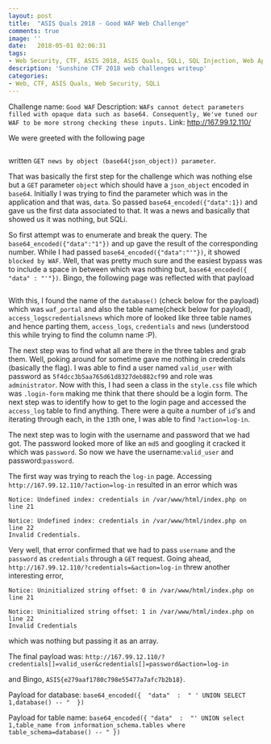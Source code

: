 ```yaml
---
layout: post
title:  "ASIS Quals 2018 - Good WAF Web Challenge"
comments: true
image: ''
date:   2018-05-01 02:06:31
tags:
- Web Security, CTF, ASIS 2018, ASIS Quals, SQLi, SQL Injection, Web Application Firewall
description: 'Sunshine CTF 2018 web challenges writeup'
categories:
- Web, CTF, ASIS Quals, Web Security, SQLi
---
```


Challenge name: `Good WAF`
Description: `WAFs cannot detect parameters filled with opaque data such as base64. Consequently, We've tuned our WAF to be more strong checking these inputs.`
Link: http://167.99.12.110/

We were greeted with the following page
<figure class="foto-legenda">
	<img src="{{ "/assets/img/asisquals/GreetPage.png"}}" alt="">
</figure>

written `GET news by object (base64(json_object)) parameter`.


That was basically the first step for the challenge which was nothing else but a `GET` parameter `object` which should have a `json_object` encoded in `base64`. Initially I was trying to find the parameter which was in the application and that was, `data`. So passed `base64_encoded({"data":1})` and gave us the first data associated to that. It was a news and basically that showed us it was nothing, but SQLi.

So first attempt was to enumerate and break the query. The `base64_encoded({"data":"1"})` and up gave the result of the corresponding number. While I had passed `base64_encoded({"data":"'"})`, it showed `blocked by WAF`. Well, that was pretty much sure and the easiest bypass was to include a space in between which was nothing but, `base64_encoded({ "data" : "'"})`. Bingo, the following page was reflected with that payload

<figure class="foto-legenda">
	<img src="{{ "/assets/img/asisquals/sql1.png"}}" alt="">
</figure>

With this, I found the name of the `database()` (check below for the payload) which was `waf_portal` and also the table name(check below for payload), `access_logscredentialsnews` which more of looked like three table names and hence parting them, `access_logs`, `credentials` and `news` (understood this while trying to find the column name :P).

The next step was to find what all are there in the three tables and grab them. Well, poking around for sometime gave me nothing in credentials (basically the flag). I was able to find a user named `valid_user` with password as `5f4dcc3b5aa765d61d8327deb882cf99` and role was `administrator`. Now with this, I had seen a class in the `style.css` file which was `.login-form` making me think that there should be a login form. The next step was to identify how to get to the login page and accessed the `access_log` table to find anything. There were a quite a number of `id`'s and iterating through each, in the `13`th one, I was able to find `?action=log-in`.

The next step was to login with the username and password that we had got. The password looked more of like an `md5` and googling it cracked it which was `password`. So now we have the username:`valid_user` and password:`password`.

The first way was trying to reach the `log-in` page. Accessing `http://167.99.12.110/?action=log-in` resulted in an error which was
```
Notice: Undefined index: credentials in /var/www/html/index.php on line 21

Notice: Undefined index: credentials in /var/www/html/index.php on line 22
Invalid Credentials.
```

Very well, that error confirmed that we had to pass `username` and the `password` as `credentials` through a `GET` request. Going ahead, `http://167.99.12.110/?credentials=&action=log-in` threw another interesting error,

```
Notice: Uninitialized string offset: 0 in /var/www/html/index.php on line 21

Notice: Uninitialized string offset: 1 in /var/www/html/index.php on line 22
Invalid Credentials
```

which was nothing but passing it as an array.

The final payload was:
`http://167.99.12.110/?credentials[]=valid_user&credentials[]=password&action=log-in`

and Bingo, `ASIS{e279aaf1780c798e55477a7afc7b2b18}`.





Payload for database:   `base64_encoded({  "data"  :  " ' UNION SELECT 1,database() -- "  })`


Payload for table name: `base64_encoded({ "data"  :  "' UNION select 1,table_name from information_schema.tables where table_schema=database() -- " })`
